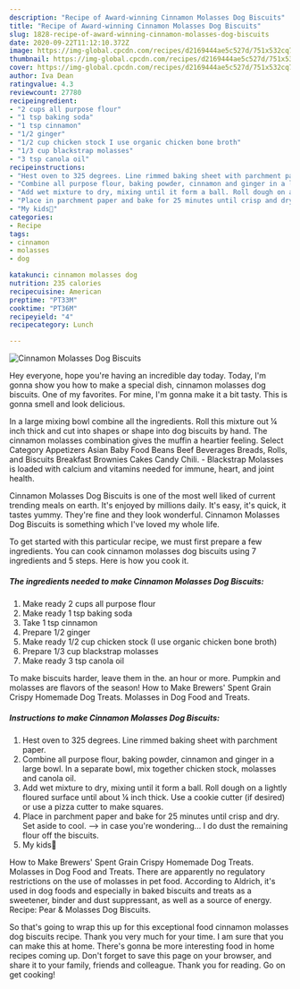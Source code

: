 ```yaml
---
description: "Recipe of Award-winning Cinnamon Molasses Dog Biscuits"
title: "Recipe of Award-winning Cinnamon Molasses Dog Biscuits"
slug: 1828-recipe-of-award-winning-cinnamon-molasses-dog-biscuits
date: 2020-09-22T11:12:10.372Z
image: https://img-global.cpcdn.com/recipes/d2169444ae5c527d/751x532cq70/cinnamon-molasses-dog-biscuits-recipe-main-photo.jpg
thumbnail: https://img-global.cpcdn.com/recipes/d2169444ae5c527d/751x532cq70/cinnamon-molasses-dog-biscuits-recipe-main-photo.jpg
cover: https://img-global.cpcdn.com/recipes/d2169444ae5c527d/751x532cq70/cinnamon-molasses-dog-biscuits-recipe-main-photo.jpg
author: Iva Dean
ratingvalue: 4.3
reviewcount: 27780
recipeingredient:
- "2 cups all purpose flour"
- "1 tsp baking soda"
- "1 tsp cinnamon"
- "1/2 ginger"
- "1/2 cup chicken stock I use organic chicken bone broth"
- "1/3 cup blackstrap molasses"
- "3 tsp canola oil"
recipeinstructions:
- "Hest oven to 325 degrees. Line rimmed baking sheet with parchment paper."
- "Combine all purpose flour, baking powder, cinnamon and ginger in a large bowl. In a separate bowl, mix together chicken stock, molasses and canola oil."
- "Add wet mixture to dry, mixing until it form a ball. Roll dough on a lightly floured surface until about ¼ inch thick. Use a cookie cutter (if desired) or use a pizza cutter to make squares."
- "Place in parchment paper and bake for 25 minutes until crisp and dry. Set aside to cool. --&gt; in case you&#39;re wondering... I do dust the remaining flour off the biscuits."
- "My kids🖤"
categories:
- Recipe
tags:
- cinnamon
- molasses
- dog

katakunci: cinnamon molasses dog 
nutrition: 235 calories
recipecuisine: American
preptime: "PT33M"
cooktime: "PT36M"
recipeyield: "4"
recipecategory: Lunch

---
```



![Cinnamon Molasses Dog Biscuits](https://img-global.cpcdn.com/recipes/d2169444ae5c527d/751x532cq70/cinnamon-molasses-dog-biscuits-recipe-main-photo.jpg)

Hey everyone, hope you're having an incredible day today. Today, I'm gonna show you how to make a special dish, cinnamon molasses dog biscuits. One of my favorites. For mine, I'm gonna make it a bit tasty. This is gonna smell and look delicious.

In a large mixing bowl combine all the ingredients. Roll this mixture out ¼ inch thick and cut into shapes or shape into dog biscuits by hand. The cinnamon molasses combination gives the muffin a heartier feeling. Select Category Appetizers Asian Baby Food Beans Beef Beverages Breads, Rolls, and Biscuits Breakfast Brownies Cakes Candy Chili. - Blackstrap Molasses is loaded with calcium and vitamins needed for immune, heart, and joint health.

Cinnamon Molasses Dog Biscuits is one of the most well liked of current trending meals on earth. It's enjoyed by millions daily. It's easy, it's quick, it tastes yummy. They're fine and they look wonderful. Cinnamon Molasses Dog Biscuits is something which I've loved my whole life.


To get started with this particular recipe, we must first prepare a few ingredients. You can cook cinnamon molasses dog biscuits using 7 ingredients and 5 steps. Here is how you cook it.

<!--inarticleads1-->

##### The ingredients needed to make Cinnamon Molasses Dog Biscuits:

1. Make ready 2 cups all purpose flour
1. Make ready 1 tsp baking soda
1. Take 1 tsp cinnamon
1. Prepare 1/2 ginger
1. Make ready 1/2 cup chicken stock (I use organic chicken bone broth)
1. Prepare 1/3 cup blackstrap molasses
1. Make ready 3 tsp canola oil


To make biscuits harder, leave them in the. an hour or more. Pumpkin and molasses are flavors of the season! How to Make Brewers&#39; Spent Grain Crispy Homemade Dog Treats. Molasses in Dog Food and Treats. 

<!--inarticleads2-->

##### Instructions to make Cinnamon Molasses Dog Biscuits:

1. Hest oven to 325 degrees. Line rimmed baking sheet with parchment paper.
1. Combine all purpose flour, baking powder, cinnamon and ginger in a large bowl. In a separate bowl, mix together chicken stock, molasses and canola oil.
1. Add wet mixture to dry, mixing until it form a ball. Roll dough on a lightly floured surface until about ¼ inch thick. Use a cookie cutter (if desired) or use a pizza cutter to make squares.
1. Place in parchment paper and bake for 25 minutes until crisp and dry. Set aside to cool. --&gt; in case you&#39;re wondering... I do dust the remaining flour off the biscuits.
1. My kids🖤


How to Make Brewers&#39; Spent Grain Crispy Homemade Dog Treats. Molasses in Dog Food and Treats. There are apparently no regulatory restrictions on the use of molasses in pet food. According to Aldrich, it&#39;s used in dog foods and especially in baked biscuits and treats as a sweetener, binder and dust suppressant, as well as a source of energy. Recipe: Pear &amp; Molasses Dog Biscuits. 

So that's going to wrap this up for this exceptional food cinnamon molasses dog biscuits recipe. Thank you very much for your time. I am sure that you can make this at home. There's gonna be more interesting food in home recipes coming up. Don't forget to save this page on your browser, and share it to your family, friends and colleague. Thank you for reading. Go on get cooking!
